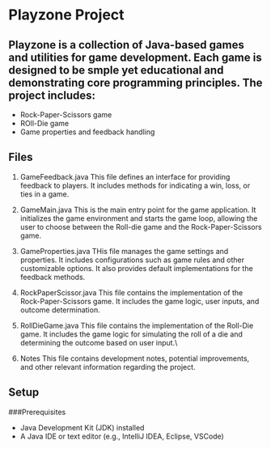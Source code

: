 # Playzone Project

## Playzone is a collection of Java-based games and utilities for game development. Each game is designed to be smple yet educational and demonstrating core programming principles. The project includes:
- Rock-Paper-Scissors game
- ROll-Die game
- Game properties and feedback handling

## Files
1. GameFeedback.java
This file defines an interface for providing feedback to players. It includes methods for indicating a win, loss, or ties in a game.

2. GameMain.java
This is the main entry point for the game application. It initializes the game environment and starts the game loop, allowing the user to choose between the Roll-die game and the Rock-Paper-Scissors game.

3. GameProperties.java
THis file manages the game settings and properties. It includes configurations such as game rules and other customizable options. It also provides default implementations for the feedback methods.

4. RockPaperScissor.java
This file contains the implementation of the Rock-Paper-Scissors game. It includes the game logic, user inputs, and outcome determination.

5. RollDieGame.java
This file contains the implementation of the Roll-Die game. It includes the game logic for simulating the roll of a die and determining the outcome based on user input.\

6. Notes
This file contains development notes, potential improvements, and other relevant information regarding the project.

## Setup
###Prerequisites
- Java Development Kit (JDK) installed
- A Java IDE or text editor (e.g., IntelliJ IDEA, Eclipse, VSCode)


  
